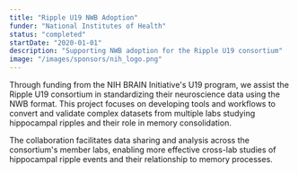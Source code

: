 ```yaml
---
title: "Ripple U19 NWB Adoption"
funder: "National Institutes of Health"
status: "completed"
startDate: "2020-01-01"
description: "Supporting NWB adoption for the Ripple U19 consortium"
image: "/images/sponsors/nih_logo.png"
---
```


Through funding from the NIH BRAIN Initiative's U19 program, we assist the Ripple U19 consortium in standardizing their neuroscience data using the NWB format. This project focuses on developing tools and workflows to convert and validate complex datasets from multiple labs studying hippocampal ripples and their role in memory consolidation.

The collaboration facilitates data sharing and analysis across the consortium's member labs, enabling more effective cross-lab studies of hippocampal ripple events and their relationship to memory processes.
